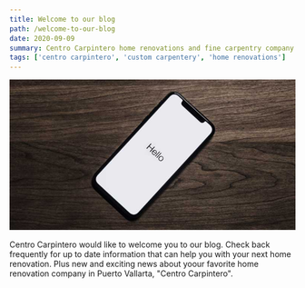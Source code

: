 ```yaml
---
title: Welcome to our blog
path: /welcome-to-our-blog
date: 2020-09-09
summary: Centro Carpintero home renovations and fine carpentry company in Puerto Vallarta.
tags: ['centro carpintero', 'custom carpentery', 'home renovations']
---
```


![background](./images/hello.jpg)

Centro Carpintero would like to welcome you to our blog. Check back frequently for up to date information that can help you with your next home renovation. Plus new and exciting news about yoour favorite home renovation company in Puerto Vallarta, "Centro Carpintero".
